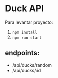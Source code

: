 # Duck API
Para levantar proyecto:
1. `npm install`
2. `npm run start`

## endpoints:

- /api/ducks/random
- /api/ducks/:id